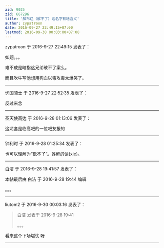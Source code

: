 ```yaml
---
aid: 9025
zid: 667296
title: '解布辽（解不了）这名字有啥含义'
author: zypatroon
date: 2016-09-27 22:49:15+07:00
lastmod: 2016-09-30 00:03:00+07:00
---
```


zypatroon 于 2016-9-27 22:49:15 发表了：

如题。。。

难不成是暗指这兄弟破不了案么。

而且吹牛写他想用狗血以毒攻毒太爆笑了。

---------

忧国骑士 于 2016-9-27 22:52:35 发表了：

反过来念

---------

圣天使高达 于 2016-9-28 01:13:06 发表了：

这龙套是临高吧的一位吧友报的

---------

钟利时 于 2016-9-28 01:25:34 发表了：

也可以理解为“歇不了”。姓解的读(xie)。

---------

白洁 于 2016-9-28 19:41:57 发表了：

本帖最后由 白洁 于 2016-9-28 19:44 编辑 

。。。

---------

liutom2 于 2016-9-30 00:03:16 发表了：

> 白洁 发表于 2016-9-28 19:41
> 
> 。。。



看来这个下场堪忧 呀

---------

